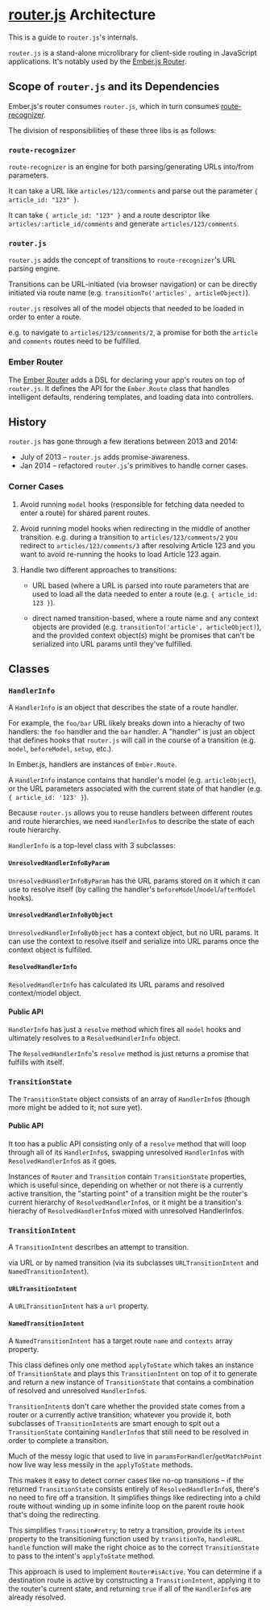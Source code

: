 # [router.js](https://github.com/tildeio/router.js) Architecture

This is a guide to `router.js`'s internals.

`router.js` is a stand-alone microlibrary for client-side routing in JavaScript
applications. It's notably used by the [Ember.js Router][Ember Router].


## Scope of `router.js` and its Dependencies

Ember.js's router consumes `router.js`, which in turn consumes
[route-recognizer](https://github.com/tildeio/route-recognizer).

The division of responsibilities of these three libs is as follows:

### `route-recognizer`

`route-recognizer` is an engine for both parsing/generating URLs into/from
parameters.

It can take a URL like `articles/123/comments` and parse out the parameter
`{ article_id: "123" }`.

It can take `{ article_id: "123" }` and a route descriptor like
`articles/:article_id/comments` and generate `articles/123/comments`.

### `router.js`

`router.js` adds the concept of transitions to `route-recognizer`'s
URL parsing engine.

Transitions can be URL-initiated (via browser navigation) or can be
directly initiated via route name
(e.g. `transitionTo('articles', articleObject)`).

`router.js` resolves all of the model objects that needed to be loaded
in order to enter a route.

e.g. to navigate to `articles/123/comments/2`, a promise for both the
`article` and `comments` routes need to be fulfilled.

### Ember Router

The [Ember Router][] adds a DSL for declaring your app's routes on top of
`router.js`. It defines the API for the `Ember.Route` class that handles
intelligent defaults, rendering templates, and loading data into controllers.


## History

`router.js` has gone through a few iterations between 2013 and 2014:

* July of 2013 – `router.js` adds promise-awareness.
* Jan 2014 – refactored `router.js`'s primitives to handle corner cases.

### Corner Cases

1. Avoid running `model` hooks (responsible for fetching data needed to enter a
   route) for shared parent routes.

2. Avoid running model hooks when redirecting in the middle of another transition.
   e.g. during a transition to `articles/123/comments/2` you redirect to
   `articles/123/comments/3` after resolving Article 123 and you want to
   avoid re-running the hooks to load Article 123 again.

3. Handle two different approaches to transitions:

   * URL based (where a URL is parsed into route parameters that are used to
     load all the data needed to enter a route (e.g. `{ article_id: 123 }`).

   * direct named transition-based, where a route name and any context objects
     are provided (e.g. `transitionTo('article', articleObject)`), and the
     provided context object(s) might be promises that can't be serialized
     into URL params until they've fulfilled.


## Classes

### `HandlerInfo`

A `HandlerInfo` is an object that describes the state of a route handler.

For example, the `foo/bar` URL likely breaks down into a hierachy of two
handlers: the `foo` handler and the `bar` handler. A "handler" is just an
object that defines hooks that `router.js` will call in the course of a
transition (e.g. `model`, `beforeModel`, `setup`, etc.).

In Ember.js, handlers are instances of `Ember.Route`.

A `HandlerInfo` instance contains that handler's model (e.g. `articleObject`),
or the URL parameters associated with the current state of that handler
(e.g. `{ article_id: '123' }`).

Because `router.js` allows you to reuse handlers between different routes and
route hierarchies, we need `HandlerInfo`s to describe the state of each route
hierarchy.

`HandlerInfo` is a top-level class with 3 subclasses:

#### `UnresolvedHandlerInfoByParam`
`UnresolvedHandlerInfoByParam` has the URL params stored on it which it can use
to resolve itself (by calling the handler's `beforeModel`/`model`/`afterModel`
hooks).

#### `UnresolvedHandlerInfoByObject`
`UnresolvedHandlerInfoByObject` has a context object, but no URL params.
It can use the context to resolve itself and serialize into URL params once
the context object is fulfilled.

#### `ResolvedHandlerInfo`
`ResolvedHandlerInfo` has calculated its URL params and resolved context/model
object.

#### Public API
`HandlerInfo` has just a `resolve` method which fires all `model` hooks and
ultimately resolves to a `ResolvedHandlerInfo` object.

The `ResolvedHandlerInfo`'s `resolve` method is just returns a promise that
fulfills with itself.

### `TransitionState`

The `TransitionState` object consists of an array of `HandlerInfo`s
(though more might be added to it; not sure yet).

#### Public API
It too has a public API consisting only of a `resolve` method that
will loop through all of its `HandlerInfo`s, swapping unresolved
`HandlerInfo`s with `ResolvedHandlerInfo`s as it goes.

Instances of `Router` and `Transition` contain `TransitionState`
properties, which is useful since, depending on whether or not there is
a currently active transition, the "starting point" of a transition
might be the router's current hierarchy of `ResolvedHandlerInfo`s, or it
might be a transition's hierachy of `ResolvedHandlerInfo`s mixed with
unresolved HandlerInfos.

### `TransitionIntent`

A `TransitionIntent` describes an attempt to transition.

 via URL
or by named transition (via its subclasses `URLTransitionIntent` and
`NamedTransitionIntent`).

#### `URLTransitionIntent`
A `URLTransitionIntent` has a `url` property.

#### `NamedTransitionIntent`
A `NamedTransitionIntent` has a target route `name` and `contexts` array
property.

This class defines only one method `applyToState` which takes an instance of
`TransitionState` and plays this `TransitionIntent` on top of it to generate
and return a new instance of `TransitionState` that contains a combination of
resolved and unresolved `HandlerInfo`s.

`TransitionIntent`s don't care whether the provided state comes from a router
or a currently active transition; whatever you provide it, both subclasses of
`TransitionIntent`s are smart enough to spit out a `TransitionState`
containing `HandlerInfo`s that still need to be resolved in order to complete
a transition.

Much of the messy logic that used to live in `paramsForHandler`/`getMatchPoint`
now live way less messily in the `applyToState` methods.

This makes it easy to detect corner cases like no-op transitions – if the
returned `TransitionState` consists entirely of `ResolvedHandlerInfo`s, there's
no need to fire off a transition. It simplifies things like redirecting into a
child route without winding up in some infinite loop on the parent route hook
that's doing the redirecting.

This simplifies `Transition#retry`; to retry a transition, provide its `intent`
property to the transitioning function used by `transitionTo`, `handleURL`.
`handle` function will make the right choice as to the correct `TransitionState`
to pass to the intent's `applyToState` method.

This approach is used to implement `Router#isActive`. You can determine if a
destination route is active by constructing a `TransitionIntent`, applying it
to the router's current state, and returning `true` if all of the
`HandlerInfo`s are already resolved.

[Ember Router]: http://emberjs.com/guides/routing/
